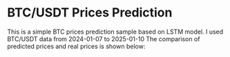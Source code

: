# BTC/USDT Prices Prediction
This is a simple BTC prices prediction sample based on LSTM model.
I used BTC/USDT data from 2024-01-07 to 2025-01-10
The comparison of predicted prices and real prices is shown below:
